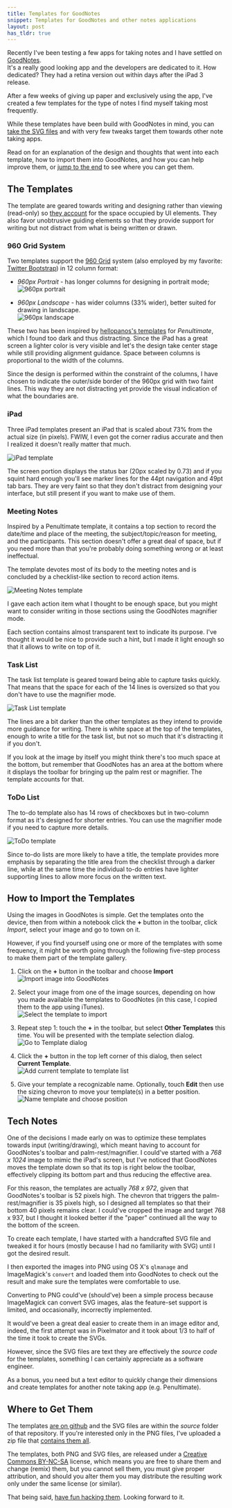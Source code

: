 ```yaml
---
title: Templates for GoodNotes
snippet: Templates for GoodNotes and other notes applications
layout: post
has_tldr: true
---
```


Recently I've been testing a few apps for taking notes
and I have settled on [GoodNotes][gn].  
It's a really good looking app and the developers are dedicated to it. 
How dedicated? They had a retina version out within days after the iPad 3 release.

<!--


This is a point worth accounting for because it's almost two months later 
and *Penultimate*, probably the best known notes app,
still doesn't have a retina version. Neither does *Notes+* (the most expensive 
of the popular apps).

It took *Notability* more than a month, to release a version. 
*UPAD*, another popular app, was not even working on 
the new iPad; the developer came up with a fix about a week later, but still 
no retina-optimized graphics.


*GoodNotes* comes with a few built-in "paper" templates for notes: ruled, squared, and music sheet, 
but it also supports importing new templates.

-->

After a few weeks of giving up paper and exclusively using the app,
I've created a few templates for the type of notes I find myself taking most frequently.

While these templates have been build with GoodNotes in mind, you can 
[take the SVG files](#tech_notes) and with very few tweaks target them towards other 
note taking apps.

Read on for an explanation of the design and thoughts that went into 
each template, how to import them into GoodNotes, and how you can 
help improve them, or [jump to the end](#tldr) to see where you can get them.

## The Templates

The template are geared towards writing and designing rather than viewing (read-only)
so [they account](#tech_notes) for the space occupied by UI elements. They 
also favor unobtrusive guiding elements so that they provide support for 
writing but not distract from what is being written or drawn.

### 960 Grid System

Two templates support the [960 Grid][960gs] system (also employed by my favorite: [Twitter Bootstrap][tb])
in 12 column format: 

* *960px Portrait* - has longer columns for designing in portrait mode;  
![960px portrait](/media/images/gn-t-1.jpg)

* *960px Landscape*  - has wider columns (33% wider), better suited for drawing in landscape.  
![960px landscape](/media/images/gn-t-2.jpg)

These two has been inspired by [hellopanos's templates][p960] for *Penultimate*, 
which I found too dark and thus distracting. Since the iPad has a great screen 
a lighter color is very visible and let's the design take center stage while still 
providing alignment guidance. Space between columns is proportional to the width of the columns.

Since the design is performed within the constraint of the columns, 
I have chosen to indicate the outer/side border of the 960px grid
with two faint lines. This way they are not distracting yet 
provide the visual indication of what the boundaries are.

### iPad

Three iPad templates present an iPad that is scaled about 73% from the actual size (in pixels).
FWIW, I even got the corner radius accurate and then I realized it doesn't really matter that much.

![iPad template](/media/images/gn-t-6.jpg)

The screen portion displays the status bar (20px scaled by 0.73) and if you squint hard enough you'll see marker 
lines for the 44pt navigation and 49pt tab bars. They are very faint so that they don't distract
from designing your interface, but still present if you want to make use of them.


### Meeting Notes

Inspired by a Penultimate template, it contains a top section to record the date/time and place 
of the meeting, the subject/topic/reason for meeting, and the participants. This section doesn't
offer a great deal of space, but if you need more than that you're probably doing something wrong
or at least ineffectual.

The template devotes most of its body to the meeting notes and is concluded by a checklist-like
section to record action items.

![Meeting Notes template](/media/images/gn-t-3.jpg)

I gave each action item what I thought to be enough space, but you might want to consider 
writing in those sections using the GoodNotes magnifier mode.

Each section contains almost transparent text to indicate its purpose.
I've thought it would be nice to provide such a hint, but I made it light 
enough so that it allows to write on top of it.

### Task List

The task list template is geared toward being able to capture tasks quickly. That means 
that the space for each of the 14 lines is oversized so that you don't have to use the magnifier mode.

![Task List template](/media/images/gn-t-4.jpg)

The lines are a bit darker than the other templates as they intend to provide more guidance
for writing. There is white space at the top of the templates, enough to write a 
title for the task list, but not so much that it's distracting it if you don't.

If you look at the image by itself you might think there's too much space at the bottom,
but remember that GoodNotes has an area at the bottom where it displays the toolbar
for bringing up the palm rest or magnifier. The template accounts for that.

### ToDo List

The to-do template also has 14 rows of checkboxes but in two-column format as it's 
designed for shorter entries. You can use the magnifier mode if you need to 
capture more details.

![ToDo template](/media/images/gn-t-5.jpg)

Since to-do lists are more likely to have a title, 
the template provides more emphasis by separating the title area from the checklist
through a darker line, while at the same time the individual to-do entries have 
lighter supporting lines to allow more focus on the written text.

## How to Import the Templates

Using the images in GoodNotes is simple. Get the templates 
onto the device, then from within a notebook click the **+** button 
in the toolbar, click *Import*, select your image and go to town on it.

However, if you find yourself using one or more of the templates with some frequency, 
it might be worth going through the following five-step process to make them 
part of the template gallery.


1. Click on the **+** button in the toolbar and choose **Import**  
![Import image into GoodNotes](/media/images/gn-import-1.jpg)

2. Select your image from one of the image sources, depending on how you made available 
the templates to GoodNotes (in this case, I copied them to the app using iTunes).  
![Select the template to import](/media/images/gn-import-2.jpg)

3. Repeat step 1: touch the **+** in the toolbar, but select **Other Templates** this time.
You will be presented with the template selection dialog.  
![Go to Template dialog](/media/images/gn-import-3.jpg)

4. Click the **+** button in the top left corner of this dialog, then select **Current Template**.  
![Add current template to template list](/media/images/gn-import-4.jpg)

5. Give your template a recognizable name. Optionally, touch **Edit** then use
the sizing chevron to move your template(s) in a better position.  
![Name template and choose position](/media/images/gn-import-5.jpg)


<a name="tech_notes"> </a>

## Tech Notes

One of the decisions I made early on was to optimize these templates towards 
input (writing/drawing), which meant having to account for GoodNotes's toolbar
and palm-rest/magnifier. I could've started with a *768 x 1024* image to mimic
the iPad's screen, but I've noticed that GoodNotes moves the template down so 
that its top is right below the toolbar, effectively clipping its bottom part
and thus reducing the effective area.

For this reason, the templates are actually *768 x 972*, given that GoodNotes's 
toolbar is 52 pixels high. The chevron that triggers the palm-rest/magnifier 
is 35 pixels high, so I designed all templates so that their bottom 40 pixels
remains clear. I could've cropped the image and target 768 x 937, but I 
thought it looked better if the "paper" continued all the way to the bottom of the screen.

To create each template, I have started with a handcrafted SVG file and
tweaked it for hours (mostly because I had no familiarity with SVG) 
until I got the desired result.

I then exported the images into PNG using OS X's `qlmanage` and 
ImageMagick's `convert` and loaded them into GoodNotes to check out 
the result and make sure the templates were comfortable to use. 

Converting to PNG could've (should've) been a simple process because ImageMagick
can convert SVG images, alas the feature-set support is limited, and occasionally, 
incorrectly implemented.

It would've been a great deal easier to create them in an image editor and,
indeed, the first attempt was in Pixelmator and it took about 1/3 to half 
of the time it took to create the SVGs.

However, since the SVG files are text they are effectively the *source code*
for the templates, something I can certainly appreciate as a software engineer.

As a bonus, you need but a text editor to quickly change their dimensions 
and create templates for another note taking app (e.g. Penultimate).

<a name="tldr"> </a>

## Where to Get Them

The templates [are on github][ght] and the SVG files are within the *source* 
folder of that repository. If you're interested only in the PNG files, I've 
uploaded a zip file that [contains them all](https://github.com/philipmat/TemplatesForGoodNotes/downloads).

The templates, both PNG and SVG files, are released under a [Creative Commons BY-NC-SA][cc] license, 
which means you are free to share them and change (remix) them, but you cannot sell them,
you must give proper attribution, and should you alter them you may distribute the
resulting work only under the same license (or similar).

That being said, [have fun hacking them][ght]. Looking forward to it.



[gn]: http://goodnotesapp.com/
[p960]: http://blog.hellopanos.co.uk/post/20405921067/penultimate-templates-for-960
[tb]: http://twitter.github.com/bootstrap/ 
[960gs]: http://960.gs/
[ght]: https://github.com/philipmat/TemplatesForGoodNotes
[cc]: http://creativecommons.org/licenses/by-nc-sa/3.0/
